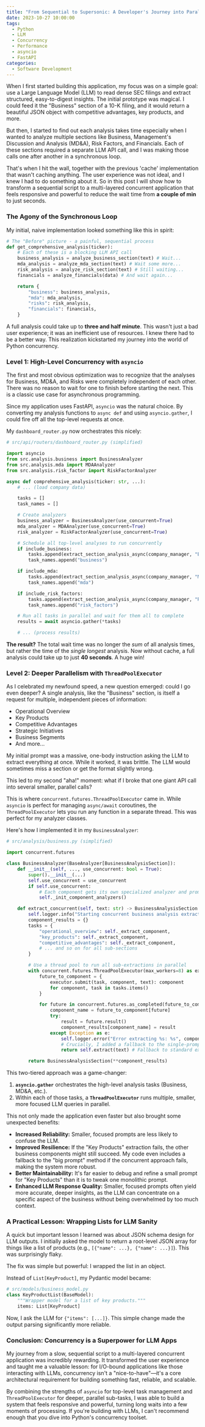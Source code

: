 ```yaml
---
title: "From Sequential to Supersonic: A Developer's Journey into Parallel LLM Queries"
date: 2023-10-27 10:00:00
tags:
  - Python
  - LLM
  - Concurrency
  - Performance
  - asyncio
  - FastAPI
categories:
  - Software Development
---
```


When I first started building this application, my focus was on a simple goal: use a Large Language Model (LLM) to read dense SEC filings and extract structured, easy-to-digest insights. The initial prototype was magical. I could feed it the "Business" section of a 10-K filing, and it would return a beautiful JSON object with competitive advantages, key products, and more.

But then, I started to find out each analysis takes time especially when I wanted to analyze multiple sections like Business, Management's Discussion and Analysis (MD&A), Risk Factors, and Financials. Each of these sections required a separate LLM API call, and I was making those calls one after another in a synchronous loop.

That's when I hit the wall, together with the previous 'cache' implementation that wasn't caching anything. The user experience was not ideal, and I knew I had to do something about it. So in this post I will show how to transform a sequential script to a multi-layered concurrent application that feels responsive and powerful to reduce the wait time from **a couple of min** to just  seconds.

### The Agony of the Synchronous Loop

My initial, naive implementation looked something like this in spirit:

```python
# The "Before" picture - a painful, sequential process
def get_comprehensive_analysis(ticker):
    # Each of these is a blocking LLM API call
    business_analysis = analyze_business_section(text) # Wait...
    mda_analysis = analyze_mda_section(text) # Wait some more...
    risk_analysis = analyze_risk_section(text) # Still waiting...
    financials = analyze_financials(data) # And wait again...

    return {
        "business": business_analysis,
        "mda": mda_analysis,
        "risks": risk_analysis,
        "financials": financials,
    }
```

A full analysis could take up to **three and half minute**. This wasn't just a bad user experience; it was an inefficient use of resources. I knew there had to be a better way. This realization kickstarted my journey into the world of Python concurrency.

### Level 1: High-Level Concurrency with `asyncio`

The first and most obvious optimization was to recognize that the analyses for Business, MD&A, and Risks were completely independent of each other. There was no reason to wait for one to finish before starting the next. This is a classic use case for asynchronous programming.

Since my application uses FastAPI, `asyncio` was the natural choice. By converting my analysis functions to `async def` and using `asyncio.gather`, I could fire off all the top-level requests at once.

My `dashboard_router.py` now orchestrates this nicely:

```python
# src/api/routers/dashboard_router.py (simplified)

import asyncio
from src.analysis.business import BusinessAnalyzer
from src.analysis.mda import MDAAnalyzer
from src.analysis.risk_factor import RiskFactorAnalyzer

async def comprehensive_analysis(ticker: str, ...):
    # ... (load company data)

    tasks = []
    task_names = []

    # Create analyzers
    business_analyzer = BusinessAnalyzer(use_concurrent=True)
    mda_analyzer = MDAAnalyzer(use_concurrent=True)
    risk_analyzer = RiskFactorAnalyzer(use_concurrent=True)

    # Schedule all top-level analyses to run concurrently
    if include_business:
        tasks.append(extract_section_analysis_async(company_manager, "Business", business_analyzer))
        task_names.append("business")

    if include_mda:
        tasks.append(extract_section_analysis_async(company_manager, "Management's Discussion and Analysis (MD&A)", mda_analyzer))
        task_names.append("mda")

    if include_risk_factors:
        tasks.append(extract_section_analysis_async(company_manager, "Risk Factors", risk_analyzer))
        task_names.append("risk_factors")

    # Run all tasks in parallel and wait for them all to complete
    results = await asyncio.gather(*tasks)

    # ... (process results)
```

**The result?** The total wait time was no longer the *sum* of all analysis times, but rather the time of the *single longest* analysis. Now without cache, a full analysis could take up to just **40 seconds**. A huge win!

### Level 2: Deeper Parallelism with `ThreadPoolExecutor`

As I celebrated my newfound speed, a new question emerged: could I go even deeper? A single analysis, like the "Business" section, is itself a request for multiple, independent pieces of information:
- Operational Overview
- Key Products
- Competitive Advantages
- Strategic Initiatives
- Business Segments
- And more...

My initial prompt was a massive, one-body instruction asking the LLM to extract everything at once. While it worked, it was brittle. The LLM would sometimes miss a section or get the format slightly wrong.

This led to my second "aha!" moment: what if I broke that one giant API call into several smaller, parallel calls?

This is where `concurrent.futures.ThreadPoolExecutor` came in. While `asyncio` is perfect for managing `async/await` coroutines, the `ThreadPoolExecutor` lets you run any function in a separate thread. This was perfect for my analyzer classes.

Here's how I implemented it in my `BusinessAnalyzer`:

```python
# src/analysis/business.py (simplified)

import concurrent.futures

class BusinessAnalyzer(BaseAnalyzer[BusinessAnalysisSection]):
    def __init__(self, ..., use_concurrent: bool = True):
        super().__init__(...)
        self.use_concurrent = use_concurrent
        if self.use_concurrent:
            # Each component gets its own specialized analyzer and prompt
            self._init_component_analyzers()

    def extract_concurrent(self, text: str) -> BusinessAnalysisSection:
        self.logger.info("Starting concurrent business analysis extraction")
        component_results = {}
        tasks = {
            "operational_overview": self._extract_component,
            "key_products": self._extract_component,
            "competitive_advantages": self._extract_component,
            # ... and so on for all sub-sections
        }

        # Use a thread pool to run all sub-extractions in parallel
        with concurrent.futures.ThreadPoolExecutor(max_workers=8) as executor:
            future_to_component = {
                executor.submit(task, component, text): component
                for component, task in tasks.items()
            }

            for future in concurrent.futures.as_completed(future_to_component):
                component_name = future_to_component[future]
                try:
                    result = future.result()
                    component_results[component_name] = result
                except Exception as e:
                    self.logger.error("Error extracting %s: %s", component_name, str(e))
                    # Crucially, I added a fallback to the single-prompt method
                    return self.extract(text) # Fallback to standard extraction

        return BusinessAnalysisSection(**component_results)
```

This two-tiered approach was a game-changer:
1.  **`asyncio.gather`** orchestrates the high-level analysis tasks (Business, MD&A, etc.).
2.  Within each of those tasks, a **`ThreadPoolExecutor`** runs multiple, smaller, more focused LLM queries in parallel.

This not only made the application even faster but also brought some unexpected benefits:
- **Increased Reliability:** Smaller, focused prompts are less likely to confuse the LLM.
- **Improved Resilience:** If the "Key Products" extraction fails, the other business components might still succeed. My code even includes a fallback to the "big prompt" method if the concurrent approach fails, making the system more robust.
- **Better Maintainability:** It's far easier to debug and refine a small prompt for "Key Products" than it is to tweak one monolithic prompt.
- **Enhanced LLM Response Quality:** Smaller, focused prompts often yield more accurate, deeper insights, as the LLM can concentrate on a specific aspect of the business without being overwhelmed by too much context.

### A Practical Lesson: Wrapping Lists for LLM Sanity

A quick but important lesson I learned was about JSON schema design for LLM outputs. I initially asked the model to return a root-level JSON array for things like a list of products (e.g., `[{"name": ...}, {"name": ...}]`). This was surprisingly flaky.

The fix was simple but powerful: I wrapped the list in an object.

Instead of `List[KeyProduct]`, my Pydantic model became:
```python
# src/models/business_model.py
class KeyProductList(BaseModel):
    """Wrapper model for a list of key products."""
    items: List[KeyProduct]
```
Now, I ask the LLM for `{"items": [...]}`. This simple change made the output parsing significantly more reliable.

### Conclusion: Concurrency is a Superpower for LLM Apps

My journey from a slow, sequential script to a multi-layered concurrent application was incredibly rewarding. It transformed the user experience and taught me a valuable lesson: for I/O-bound applications like those interacting with LLMs, concurrency isn't a "nice-to-have"—it's a core architectural requirement for building something fast, reliable, and scalable.

By combining the strengths of `asyncio` for top-level task management and `ThreadPoolExecutor` for deeper, parallel sub-tasks, I was able to build a system that feels responsive and powerful, turning long waits into a few moments of processing. If you're building with LLMs, I can't recommend enough that you dive into Python's concurrency toolset.
